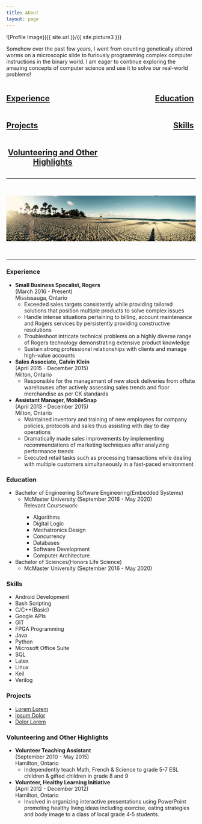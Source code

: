 ```yaml
---
title: About 
layout: page
---
```

![Profile Image]({{ site.url }}/{{ site.picture3 }})

<p>Somehow over the past few years, I went from counting genetically altered worms on a microscopic slide to furiously programming complex computer instructions in the binary world. I am eager to continue exploring the amazing concepts of computer science and use it to solve our real-world problems!</p>


 

<h2 style="text-align: left; width:49%; display: inline-block;"><a href="#Experience">Experience</a><h2 style="text-align: right; width:50%;  display: inline-block;"><a href="#Education">Education</a></h2>

<h2 style="text-align: left; width:49%; display: inline-block;"><a href="#Projects">Projects</a><h2 style="text-align: right; width:50%;  display: inline-block;"><a href="#Skills">Skills</a></h2>

<h2 style="text-align: center; width:49%; display: inline-block;"><a href="#Volunteering and Other Highlights">Volunteering and Other Highlights</a></h2>

<hr>
<br />

![cover](assets/images/florida.jpg)

<br />
<hr>


<h3><a id="Experience">Experience</a></h3>
<ul>
	<li><b>Small Business Specalist, Rogers</b>
		<br />(March 2016 - Present)  
		<br />Mississauga, Ontario  
		<ul>
			<li>Exceeded sales targets consistently while providing tailored solutions that position multiple products to solve complex issues </li>
			<li>Handle intense situations pertaining to billing, account maintenance and Rogers services by persistently providing constructive resolutions </li>
			<li>Troubleshoot intricate technical problems on a highly diverse range of Rogers technology demonstrating extensive product knowledge </li>
			<li>Sustain strong professional relationships with clients and manage high-value accounts </li>
		</ul>
	</li>
	<li><b>Sales Associate, Calvin Klein</b>
		<br />(April 2015 - December 2015) 
		<br />Milton, Ontario  
		<ul>
			<li>Responsible for the management of new stock deliveries from offsite warehouses after actively assessing sales trends and floor merchandise as per CK standards </li>
		</ul>
	</li>
	<li><b>Assistant Manager, MobileSnap</b>
		<br />(April 2013 - December 2015)  
		<br />Milton, Ontario 
		<ul>
			<li>Maintained inventory and training of new employees for company policies, protocols and sales thus assisting with day to day operations </li>
			<li>Dramatically made sales improvements by implementing recommendations of marketing techniques after analyzing performance trends </li>
			<li>Executed retail tasks such as processing transactions while dealing with multiple customers simultaneously in a fast-paced environment </li>
		</ul>
	</li>
</ul>

<h3><a id="Education">Education</a></h3>
<ul>
	<li>Bachelor of Engineering Software Engineering(Embedded Systems)
		<ul>
			<li>McMaster University (September 2016 - May 2020)</li>
			Relevant Coursework:
			<ul><li>Algorithms</li>
				<li>Digital Logic</li>
				<li>Mechatronics Design</li>
				<li>Concurrency</li>
				<li>Databases</li>
				<li>Software Development</li>
				<li>Computer Architecture</li>
			</ul>
		</ul>
	</li>
	<li>Bachelor of Sciences(Honors Life Science)
		<ul>
			<li>McMaster University (September 2016 - May 2020)</li>
		</ul>
	</li>
</ul>

<h3><a id="Skills">Skills</a></h3>
<ul class="skill-list">
	<li>Android Development</li>
	<li>Bash Scripting</li>
	<li>C/C++(Basic)</li>
	<li>Google APIs</li>
	<li>GIT</li>
	<li>FPGA Programming</li>
	<li>Java</li>
	<li>Python</li>
	<li>Microsoft Office Suite</li>
	<li>SQL</li>
	<li>Latex</li>
	<li>Linux</li>
	<li>Keil</li>
	<li>Verilog</li>
</ul>

<h3><a id="Projects">Projects</a></h3>
<ul>
	<li><a href="https://github.com/">Lorem Lorem</a></li>
	<li><a href="https://github.com/">Ipsum Dolor</a></li>
	<li><a href="https://github.com/">Dolor Lorem</a></li>
</ul>

<h3><a id="Volunteering and Other Highlights">Volunteering and Other Highlights</a></h3>
<ul>
	<li><b>Volunteer Teaching Assistant</b>
		<br />(September 2010 - May 2015)  
		<br />Hamilton, Ontario  
		<ul>
			<li>Independently teach Math, French & Science to grade 5-7 ESL children & gifted children in grade 8 and 9    </li>
		</ul>
	</li>
	<li><b>Volunteer, Healthy Learning Initiative</b>
		<br />(April 2012 - December 2012) 
		<br />Hamilton, Ontario  
		<ul>
			<li>Involved in organizing interactive presentations using PowerPoint promoting healthy living ideas including exercise, eating strategies and body image to a class of local grade 4‐5 students. </li>
		</ul>
	</li>
</ul>

